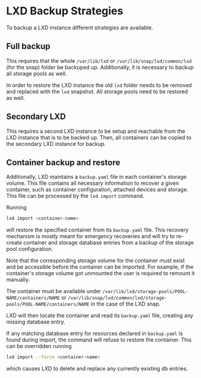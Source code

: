 # LXD Backup Strategies

To backup a LXD instance different strategies are available.

## Full backup
This requires that the whole `/var/lib/lxd` or
`/var/lib/snap/lxd/common/lxd` (for the snap) folder be backuped up.
Additionally, it is necessary to backup all storage pools as well.

In order to restore the LXD instance the old `lxd` folder needs to be
removed and replaced with the `lxd` snapshot. All storage pools need to
be restored as well.

## Secondary LXD
This requires a second LXD instance to be setup and reachable from the LXD
instance that is to be backed up. Then, all containers can be copied to the
secondary LXD instance for backup.

## Container backup and restore
Additionally, LXD maintains a `backup.yaml` file in each container's storage
volume. This file contains all necessary information to recover a given
container, such as container configuration, attached devices and storage.
This file can be processed by the `lxd import` command.

Running 

```bash
lxd import <container-name>
```

will restore the specified container from its `backup.yaml` file.  This
recovery mechanism is mostly meant for emergency recoveries and will try to
re-create container and storage database entries from a backup of the storage
pool configuration.

Note that the corresponding storage volume for the container must exist and be
accessible before the container can be imported.  For example, if the
container's storage volume got unmounted the user is required to remount it
manually.

The container must be available under
`/var/lib/lxd/storage-pools/POOL-NAME/containers/NAME` or
`/var/lib/snap/lxd/common/lxd/storage-pools/POOL-NAME/containers/NAME`
in the case of the LXD snap.

LXD will then locate the container and read its `backup.yaml` file,
creating any missing database entry.


If any matching database entry for resources declared in `backup.yaml` is found
during import, the command will refuse to restore the container.  This can be
overridden running 

```bash
lxd import --force <container-name>
```

which causes LXD to delete and replace any currently existing db entries.
